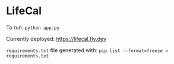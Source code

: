 # LifeCal

To run: `python app.py`

Currently deployed: https://lifecal.fly.dev

`requirements.txt` file generated with: `pip list --format=freeze > requirements.txt`